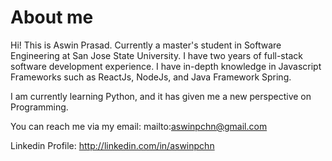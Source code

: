 # About me

Hi! This is Aswin Prasad. Currently a master's student in Software Engineering at San Jose State University. I have two years of full-stack software development experience. I have in-depth knowledge in Javascript Frameworks such as ReactJs, NodeJs, and Java Framework Spring.

I am currently learning Python, and it has given me a new perspective on Programming.

You can reach me via my email: mailto:aswinpchn@gmail.com

Linkedin Profile: http://linkedin.com/in/aswinpchn
